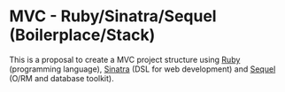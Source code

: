 # MVC - Ruby/Sinatra/Sequel (Boilerplace/Stack)

This is a proposal to create a MVC project structure using [Ruby][1]
(programming language), [Sinatra][2] (DSL for web development) and [Sequel][3]
(O/RM and database toolkit).

[1]: http://ruby-lang.org/
[2]: http://sinatrarb.com/
[3]: http://sequel.jeremyevans.net/

